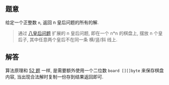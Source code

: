 ## 题意

给定一个正整数 `n`, 返回 n 皇后问题的所有的解.

> 通过 [八皇后问题](https://en.wikipedia.org/wiki/Eight_queens_puzzle) 扩展的 n 皇后问题, 即在一个 n*n 的棋盘上, 摆放 n 个皇后子, 其中任意两个皇后不在同一条 横/竖/斜 线上.

## 解答

算法原理和 [52 题](https://leetcode150.xhu.me/52) 一样, 是需要额外使用一个二位数 `board [][]byte` 来保存棋盘内容, 当出现合法解时复制一份存到结果返回即可.
